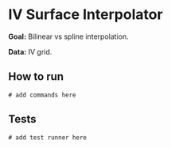 # IV Surface Interpolator

**Goal:** Bilinear vs spline interpolation.

**Data:** IV grid.

## How to run

```
# add commands here
```

## Tests

```
# add test runner here
```
